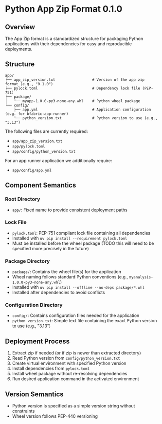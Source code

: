 # Python App Zip Format 0.1.0

## Overview

The App Zip format is a standardized structure for packaging Python applications with their dependencies for easy and reproducible deployments.

## Structure

```
app/
├── app_zip_version.txt                 # Version of the app zip format (e.g., "0.1.0")
├── pylock.toml                         # Dependency lock file (PEP-751)
├── package/
│   └── myapp-1.0.0-py3-none-any.whl    # Python wheel package
└── config/
    ├── app.yml                         # Application configuration (e.g. for bfabric-app-runner)
    └── python_version.txt              # Python version to use (e.g., "3.13")
```

The following files are currently required:

- `app/app_zip_version.txt`
- `app/pylock.toml`
- `app/config/python_version.txt`

For an app runner application we additionally require:

- `app/config/app.yml`

## Component Semantics

### Root Directory

- `app/`: Fixed name to provide consistent deployment paths

### Lock File

- `pylock.toml`: PEP-751 compliant lock file containing all dependencies
- Installed with `uv pip install --requirement pylock.toml`
- Must be installed before the wheel package (TODO this will need to be specified more precisely in the future)

### Package Directory

- `package/`: Contains the wheel file(s) for the application
- Wheel naming follows standard Python conventions (e.g., `myanalysis-1.0.0-py3-none-any.whl`)
- Installed with `uv pip install --offline --no-deps package/*.whl`
- Installed after dependencies to avoid conflicts

### Configuration Directory

- `config/`: Contains configuration files needed for the application
- `python_version.txt`: Simple text file containing the exact Python version to use (e.g., "3.13")

## Deployment Process

1. Extract zip if needed (or if zip is newer than extracted directory)
2. Read Python version from `config/python_version.txt`
3. Create virtual environment with specified Python version
4. Install dependencies from `pylock.toml`
5. Install wheel package without re-resolving dependencies
6. Run desired application command in the activated environment

## Version Semantics

- Python version is specified as a simple version string without constraints
- Wheel version follows PEP-440 versioning

